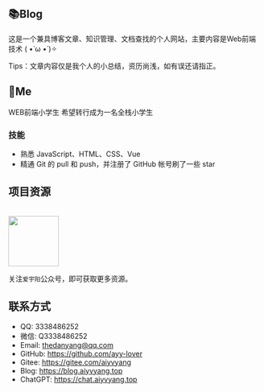 ## 📚Blog
这是一个兼具博客文章、知识管理、文档查找的个人网站，主要内容是Web前端技术 ( •̀ ω •́ )✧

Tips：文章内容仅是我个人的小总结，资历尚浅，如有误还请指正。


## 🐼Me
WEB前端小学生 希望转行成为一名全栈小学生

### 技能
* 熟悉 JavaScript、HTML、CSS、Vue
* 精通 Git 的 pull 和 push，并注册了 GitHub 帐号刷了一些 star

## 项目资源
<br/>
<img src="https://open.weixin.qq.com/qr/code?username=gh_dace79799d2d"  style="width:100px;" />

关注`爱宇阳`公众号，即可获取更多资源。

## 联系方式

- QQ: 3338486252
- 微信: Q3338486252
- Email: <a href="mailto:thedanyang@qq.com">thedanyang@qq.com</a>
- GitHub: <https://github.com/ayy-lover>
- Gitee: <https://gitee.com/aiyvyang>
- Blog: <https://blog.aiyvyang.top>
- ChatGPT: <https://chat.aiyvyang.top>
